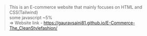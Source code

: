 > This is an E-commerce  website that mainly focuses on HTML and CSS(Tailwind) <br>
> some javascript ~5% <br>
=> Website link - https://gauravsaini81.github.io/E-Commerce-The_CleanStylefashion/
